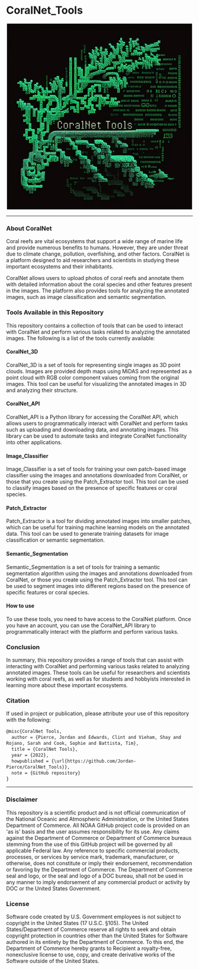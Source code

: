 # CoralNet_Tools  


<p align="center">
  <img src="./Figures/CoralNet_Tools_Logo.png" alt="CoralNet_Tools_Logo">
</p>

---

### **About CoralNet**
Coral reefs are vital ecosystems that support a wide range of marine life and provide numerous 
benefits to humans. However, they are under threat due to climate change, pollution, overfishing, 
and other factors. CoralNet is a platform designed to aid researchers and scientists in studying 
these important ecosystems and their inhabitants.

CoralNet allows users to upload photos of coral reefs and annotate them with detailed information 
about the coral species and other features present in the images. The platform also provides tools 
for analyzing the annotated images, such as image classification and semantic segmentation.

### **Tools Available in this Repository**
This repository contains a collection of tools that can be used to interact with CoralNet and 
perform various tasks related to analyzing the annotated images. The following is a list of the 
tools currently available:

#### **CoralNet_3D**
CoralNet_3D is a set of tools for representing single images as 3D point clouds. Images are 
provided depth maps using MiDAS and represented as a point cloud with RGB color component values 
coming from the original images. This tool can be useful for visualizing the annotated images in 3D 
and analyzing their structure.

#### **CoralNet_API**
CoralNet_API is a Python library for accessing the CoralNet API, which allows users to 
programmatically interact with CoralNet and perform tasks such as uploading and downloading data, 
and annotating images. This library can be used to automate tasks and integrate CoralNet 
functionality into other applications.

#### **Image_Classifier**
Image_Classifier is a set of tools for training your own patch-based image classifier using the 
images and annotations downloaded from CoralNet, or those that you create using the Patch_Extractor 
tool. This tool can be used to classify images based on the presence of specific features or coral
species.

#### **Patch_Extractor**
Patch_Extractor is a tool for dividing annotated images into smaller patches, which can be useful 
for training machine learning models on the annotated data. This tool can be used to generate 
training datasets for image classification or semantic segmentation.

#### **Semantic_Segmentation**
Semantic_Segmentation is a set of tools for training a semantic segmentation algorithm using the 
images and annotations downloaded from CoralNet, or those you create using the Patch_Extractor 
tool. This tool can be used to segment images into different regions based on the presence of 
specific features or coral species.

#### **How to use**
To use these tools, you need to have access to the CoralNet platform. Once you have an account, 
you can use the CoralNet_API library to programmatically interact with the platform and perform 
various tasks.

### **Conclusion**
In summary, this repository provides a range of tools that can assist with interacting with 
CoralNet and performing various tasks related to analyzing annotated images. These tools can be 
useful for researchers and scientists working with coral reefs, as well as for students and
hobbyists interested in learning more about these important ecosystems.

### Citation

If used in project or publication, please attribute your use of this repository with the following:
    
```
@misc{CoralNet Tools,
  author = {Pierce, Jordan and Edwards, Clint and Vieham, Shay and Rojano, Sarah and Cook, Sophie and Battista, Tim},
  title = {CoralNet Tools},
  year = {2022},
  howpublished = {\url{https://github.com/Jordan-Pierce/CoralNet_Tools}},
  note = {GitHub repository}
}
```

---

### Disclaimer

This repository is a scientific product and is not official communication of the National 
Oceanic and Atmospheric Administration, or the United States Department of Commerce. All NOAA 
GitHub project code is provided on an 'as is' basis and the user assumes responsibility for its 
use. Any claims against the Department of Commerce or Department of Commerce bureaus stemming from 
the use of this GitHub project will be governed by all applicable Federal law. Any reference to 
specific commercial products, processes, or services by service mark, trademark, manufacturer, or 
otherwise, does not constitute or imply their endorsement, recommendation or favoring by the 
Department of Commerce. The Department of Commerce seal and logo, or the seal and logo of a DOC 
bureau, shall not be used in any manner to imply endorsement of any commercial product or activity 
by DOC or the United States Government.


### License 

Software code created by U.S. Government employees is not subject to copyright in the United States 
(17 U.S.C. §105). The United States/Department of Commerce reserve all rights to seek and obtain 
copyright protection in countries other than the United States for Software authored in its 
entirety by the Department of Commerce. To this end, the Department of Commerce hereby grants to 
Recipient a royalty-free, nonexclusive license to use, copy, and create derivative works of the 
Software outside of the United States.
